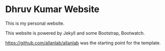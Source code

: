 # Dhruv Kumar Website

This is my personal website.

This website is powered by Jekyll and some Bootstrap, Bootwatch.

https://github.com/allanlab/allanlab was the starting point for the template.


